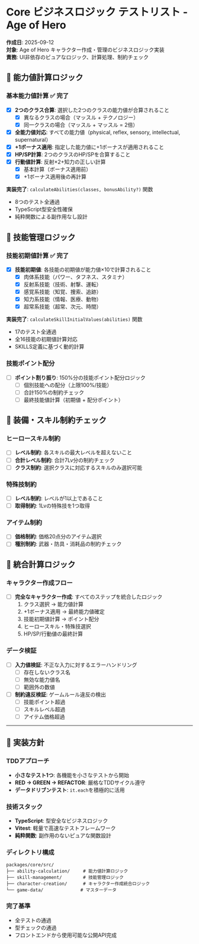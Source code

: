 # Core ビジネスロジック テストリスト - Age of Hero

**作成日**: 2025-09-12  
**対象**: Age of Hero キャラクター作成・管理のビジネスロジック実装  
**責務**: UI非依存のピュアなロジック、計算処理、制約チェック

## 🎯 能力値計算ロジック

### 基本能力値計算 ✅ **完了**
- [x] **2つのクラス合算**: 選択した2つのクラスの能力値が合算されること
  - [x] 異なるクラスの場合（マッスル + テクノロジー）
  - [x] 同一クラスの場合（マッスル + マッスル = 2倍）
- [x] **全能力値対応**: すべての能力値（physical, reflex, sensory, intellectual, supernatural）
- [x] **+1ボーナス適用**: 指定した能力値に+1ボーナスが適用されること
- [x] **HP/SP計算**: 2つのクラスのHP/SPを合算すること
- [x] **行動値計算**: 反射×2+知力の正しい計算
  - [x] 基本計算（ボーナス適用前）
  - [x] +1ボーナス適用後の再計算

**実装完了**: `calculateAbilities(classes, bonusAbility?)` 関数
- 8つのテスト全通過
- TypeScript型安全性確保
- 純粋関数による副作用なし設計

## 🎯 技能管理ロジック

### 技能初期値計算 ✅ **完了**
- [x] **技能初期値**: 各技能の初期値が能力値×10で計算されること
  - [x] 肉体系技能（パワー、タフネス、スタミナ）
  - [x] 反射系技能（技術、射撃、運転）  
  - [x] 感覚系技能（知覚、捜索、追跡）
  - [x] 知力系技能（情報、医療、動物）
  - [x] 超常系技能（超常、次元、時間）

**実装完了**: `calculateSkillInitialValues(abilities)` 関数
- 17のテスト全通過
- 全16技能の初期値計算対応
- SKILLS定義に基づく動的計算

### 技能ポイント配分
- [ ] **ポイント割り振り**: 150%分の技能ポイント配分ロジック
  - [ ] 個別技能への配分（上限100%/技能）
  - [ ] 合計150%の制約チェック
  - [ ] 最終技能値計算（初期値 + 配分ポイント）

## 🎯 装備・スキル制約チェック

### ヒーロースキル制約
- [ ] **レベル制約**: 各スキルの最大レベルを超えないこと
- [ ] **合計レベル制約**: 合計7Lv分の制約チェック
- [ ] **クラス制約**: 選択クラスに対応するスキルのみ選択可能

### 特殊技制約  
- [ ] **レベル制約**: レベルが1以上であること
- [ ] **取得制約**: 1Lvの特殊技を1つ取得

### アイテム制約
- [ ] **価格制約**: 価格20点分のアイテム選択
- [ ] **種別制約**: 武器・防具・消耗品の制約チェック

## 🧮 統合計算ロジック

### キャラクター作成フロー
- [ ] **完全なキャラクター作成**: すべてのステップを統合したロジック
  1. クラス選択 → 能力値計算
  2. +1ボーナス適用 → 最終能力値確定  
  3. 技能初期値計算 → ポイント配分
  4. ヒーロースキル・特殊技選択
  5. HP/SP/行動値の最終計算

### データ検証
- [ ] **入力値検証**: 不正な入力に対するエラーハンドリング
  - [ ] 存在しないクラス名
  - [ ] 無効な能力値名
  - [ ] 範囲外の数値
- [ ] **制約違反検証**: ゲームルール違反の検出
  - [ ] 技能ポイント超過
  - [ ] スキルレベル超過
  - [ ] アイテム価格超過

---

## 📝 実装方針

### TDDアプローチ
- **小さなテスト1つ**: 各機能を小さなテストから開始
- **RED → GREEN → REFACTOR**: 厳格なTDDサイクル遵守
- **データドリブンテスト**: `it.each`を積極的に活用

### 技術スタック  
- **TypeScript**: 型安全なビジネスロジック
- **Vitest**: 軽量で高速なテストフレームワーク
- **純粋関数**: 副作用のないピュアな関数設計

### ディレクトリ構成
```
packages/core/src/
├── ability-calculation/     # 能力値計算ロジック
├── skill-management/        # 技能管理ロジック  
├── character-creation/      # キャラクター作成統合ロジック
└── game-data/              # マスターデータ
```

### 完了基準
- 全テストの通過
- 型チェックの通過
- フロントエンドから使用可能な公開API完成